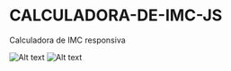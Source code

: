 # CALCULADORA-DE-IMC-JS
 Calculadora de IMC responsiva

![Alt text](image.png)
![Alt text](image-1.png)